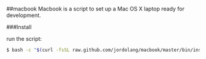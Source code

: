 
##macbook
Macbook is a script to set up a Mac OS X laptop ready for development.

###Install

run the script:

```bash
$ bash -c "$(curl -fsSL raw.github.com/jordolang/macbook/master/bin/install)"
```

